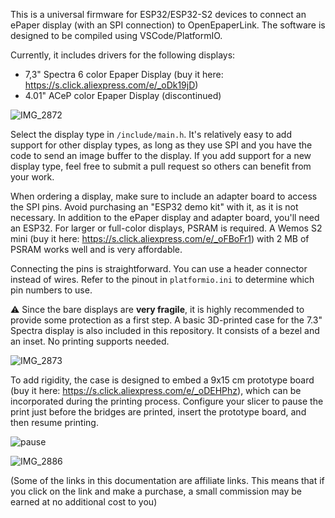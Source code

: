 This is a universal firmware for ESP32/ESP32-S2 devices to connect an ePaper display (with an SPI connection) to OpenEpaperLink.
The software is designed to be compiled using VSCode/PlatformIO.

Currently, it includes drivers for the following displays:

- 7,3" Spectra 6 color Epaper Display (buy it here: https://s.click.aliexpress.com/e/_oDk19jD)
- 4.01" ACeP color Epaper Display (discontinued)

![IMG_2872](https://github.com/user-attachments/assets/63864c09-9611-4113-bf48-1980ebcf7a32)

Select the display type in `/include/main.h`. It's relatively easy to add support for other display types, as long as they use SPI and you have the code to send an image buffer to the display. If you add support for a new display type, feel free to submit a pull request so others can benefit from your work.

When ordering a display, make sure to include an adapter board to access the SPI pins. Avoid purchasing an "ESP32 demo kit" with it, as it is not necessary.
In addition to the ePaper display and adapter board, you'll need an ESP32. For larger or full-color displays, PSRAM is required. A Wemos S2 mini (buy it here: https://s.click.aliexpress.com/e/_oFBoFr1) 
with 2 MB of PSRAM works well and is very affordable.

Connecting the pins is straightforward. You can use a header connector instead of wires. Refer to the pinout in `platformio.ini` to determine which pin numbers to use.

⚠️ Since the bare displays are **very fragile**, it is highly recommended to provide some protection as a first step. A basic 3D-printed case for the 7.3" Spectra display is also included in this repository. It consists of a bezel and an inset. No printing supports needed.

![IMG_2873](https://github.com/user-attachments/assets/8a38a5f7-4447-413e-8db0-b4478f6511da)

To add rigidity, the case is designed to embed a 9x15 cm prototype board (buy it here: https://s.click.aliexpress.com/e/_oDEHPhz), which can be incorporated during the printing process.
Configure your slicer to pause the print just before the bridges are printed, insert the prototype board, and then resume printing.

![pause](https://github.com/user-attachments/assets/914c4678-9b6b-4ccc-b5a7-f47e9a3a2b32)

![IMG_2886](https://github.com/user-attachments/assets/b8605516-7ed5-48f1-8253-3a10afb3c08a)

(Some of the links in this documentation are affiliate links. This means that if you click on the link and make a purchase, a small commission may be earned at no additional cost to you)
